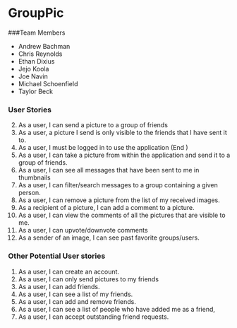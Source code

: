 GroupPic
========

###Team Members
 * Andrew Bachman
 * Chris Reynolds
 * Ethan Dixius
 * Jejo Koola
 * Joe Navin
 * Michael Schoenfield
 * Taylor Beck

### User Stories

 2. As a user, I can send a picture to a group of friends
 3. As a user, a picture I send is only visible to the friends that I have sent it to.
 4. As a user, I must be logged in to use the application (End )
 4. As a user, I can take a picture from within the application and send it to a group of friends.
 5. As a user, I can see all messages that have been sent to me in thumbnails
 6. As a user, I can filter/search messages to a group containing a given person.
 7. As a user, I can remove a picture from the list of my received images.
 8. As a recipient of a picture, I can add a comment to a picture.
 9. As a user, I can view the comments of all the pictures that are visible to me.
 10. As a user, I can upvote/downvote comments
 10. As a sender of an image, I can see past favorite groups/users.


### Other Potential User stories
1. As a user, I can create an account.
2. As a user, I can only send pictures to my friends
3. As a user, I can add friends.
4. As a user, I can see a list of my friends.
5. As a user, I can add and remove friends.
6. As a user, I can see a list of people who have added me as a friend,
7. As a user, I can accept outstanding friend requests.
